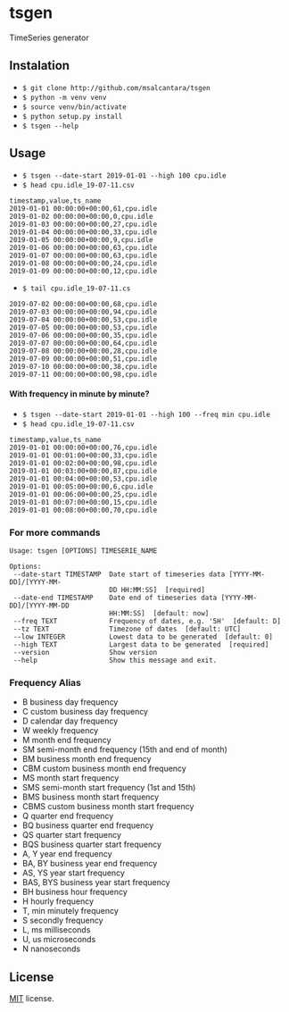 # tsgen
 TimeSeries generator

## Instalation
 - `$ git clone http://github.com/msalcantara/tsgen`
 - `$ python -m venv venv`
 - `$ source venv/bin/activate`
 - `$ python setup.py install`
 - `$ tsgen --help`

## Usage
 - `$ tsgen --date-start 2019-01-01 --high 100 cpu.idle`
 - `$ head cpu.idle_19-07-11.csv`
 ```csv
 timestamp,value,ts_name
 2019-01-01 00:00:00+00:00,61,cpu.idle
 2019-01-02 00:00:00+00:00,0,cpu.idle
 2019-01-03 00:00:00+00:00,27,cpu.idle
 2019-01-04 00:00:00+00:00,33,cpu.idle
 2019-01-05 00:00:00+00:00,9,cpu.idle
 2019-01-06 00:00:00+00:00,63,cpu.idle
 2019-01-07 00:00:00+00:00,63,cpu.idle
 2019-01-08 00:00:00+00:00,24,cpu.idle
 2019-01-09 00:00:00+00:00,12,cpu.idle
 ```
 - `$ tail cpu.idle_19-07-11.cs`
 ```csv
 2019-07-02 00:00:00+00:00,68,cpu.idle
 2019-07-03 00:00:00+00:00,94,cpu.idle
 2019-07-04 00:00:00+00:00,53,cpu.idle
 2019-07-05 00:00:00+00:00,53,cpu.idle
 2019-07-06 00:00:00+00:00,35,cpu.idle
 2019-07-07 00:00:00+00:00,64,cpu.idle
 2019-07-08 00:00:00+00:00,28,cpu.idle
 2019-07-09 00:00:00+00:00,51,cpu.idle
 2019-07-10 00:00:00+00:00,38,cpu.idle
 2019-07-11 00:00:00+00:00,98,cpu.idle
 ```
 #### With frequency in minute by minute?
  - `$ tsgen --date-start 2019-01-01 --high 100 --freq min cpu.idle`
  - `$ head cpu.idle_19-07-11.csv`
  ```csv
  timestamp,value,ts_name
  2019-01-01 00:00:00+00:00,76,cpu.idle
  2019-01-01 00:01:00+00:00,33,cpu.idle
  2019-01-01 00:02:00+00:00,98,cpu.idle
  2019-01-01 00:03:00+00:00,87,cpu.idle
  2019-01-01 00:04:00+00:00,53,cpu.idle
  2019-01-01 00:05:00+00:00,6,cpu.idle
  2019-01-01 00:06:00+00:00,25,cpu.idle
  2019-01-01 00:07:00+00:00,15,cpu.idle
  2019-01-01 00:08:00+00:00,70,cpu.idle
  ```
 ### For more commands
 ```
Usage: tsgen [OPTIONS] TIMESERIE_NAME

Options:
  --date-start TIMESTAMP  Date start of timeseries data [YYYY-MM-DD]/[YYYY-MM-
                          DD HH:MM:SS]  [required]
  --date-end TIMESTAMP    Date end of timeseries data [YYYY-MM-DD]/[YYYY-MM-DD
                          HH:MM:SS]  [default: now]
  --freq TEXT             Frequency of dates, e.g. '5H'  [default: D]
  --tz TEXT               Timezone of dates  [default: UTC]
  --low INTEGER           Lowest data to be generated  [default: 0]
  --high TEXT             Largest data to be generated  [required]
  --version               Show version
  --help                  Show this message and exit.
 ```
 ### Frequency Alias
 - B	business day frequency
 - C	custom business day frequency
 - D	calendar day frequency
 - W	weekly frequency
 - M	month end frequency
 - SM	semi-month end frequency (15th and end of month)
 - BM	business month end frequency
 - CBM	custom business month end frequency
 - MS	month start frequency
 - SMS	semi-month start frequency (1st and 15th)
 - BMS	business month start frequency
 - CBMS	custom business month start frequency
 - Q	quarter end frequency
 - BQ	business quarter end frequency
 - QS	quarter start frequency
 - BQS	business quarter start frequency
 - A, Y	year end frequency
 - BA, BY	business year end frequency
 - AS, YS	year start frequency
 - BAS, BYS	business year start frequency
 - BH	business hour frequency
 - H	hourly frequency
 - T, min	minutely frequency
 - S	secondly frequency
 - L, ms	milliseconds
 - U, us	microseconds
 - N	nanoseconds

## License
 [MIT](https://raw.githubusercontent.com/tebeka/selenium/master/LICENSE) license.
